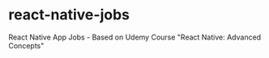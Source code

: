 # react-native-jobs
React Native App Jobs - Based on Udemy Course "React Native: Advanced Concepts"
